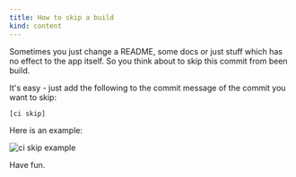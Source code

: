 ```yaml
---
title: How to skip a build
kind: content
---
```


Sometimes you just change a README, some docs or just stuff which has no effect to the app itself. So you think about to skip this commit from been build.

It's easy - just add the following to the commit message of the commit you want to skip:

    [ci skip]

Here is an example:

![ci skip example](https://img.skitch.com/20111013-pu5e4gijiw4416m4y4uc29fxwa.jpg)

Have fun.
